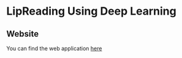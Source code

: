 # LipReading Using Deep Learning

## Website
You can find the web application [here](https://tvr28-lipnet-appstreamlitapp-9ps3vy.streamlit.app/)
